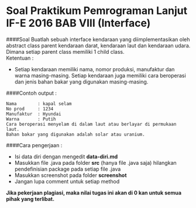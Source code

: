 Soal Praktikum Pemrograman Lanjut IF-E 2016 BAB VIII (Interface)
===  
####Soal 
Buatlah sebuah interface kendaraan yang diimplementasikan oleh abstract class parent kendaraan darat, kendaraan laut dan kendaraan udara. Dimana setiap parent class memiliki 1 child class.  
Ketentuan :

- Setiap kendaraan memiliki nama, nomor produksi, manufaktur dan warna masing-masing. Setiap kendaraan juga memiliki cara beroperasi dan jenis bahan bakar yang digunakan masing-masing.

####Contoh output :
```
Nama		: kapal selam
No prod		: 1234
Manufaktur	: Hyundai
Warna		: Putih
Cara beroperasi menyelam di dalam laut atau berlayar di permukaan laut.
Bahan bakar yang digunakan adalah solar atau uranium.
```

####Cara pengerjaan :

* Isi data diri dengan mengedit **data-diri.md**
* Masukkan file .java pada folder **src** (hanya file .java saja) hilangkan pendefinisian package pada setiap file .java
* Masukkan screenshot pada folder **screenshot**
* Jangan lupa comment untuk setiap method

**Jika pekerjaan plagiasi, maka nilai tugas ini akan di 0 kan untuk semua pihak yang terlibat.**